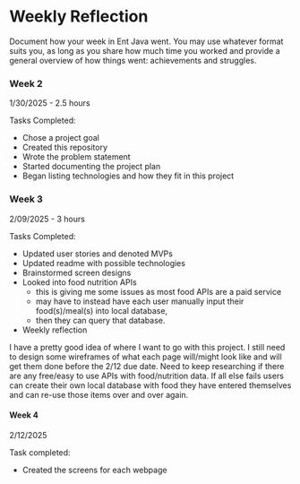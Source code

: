 # Weekly Reflection

Document how your week in Ent Java went. You may use whatever format suits you, as long as you share how much time you worked and provide a general overview of how things went: achievements and struggles.


### Week 2

1/30/2025 - 2.5 hours

Tasks Completed:
 * Chose a project goal
 * Created this repository
 * Wrote the problem statement
 * Started documenting the project plan
 * Began listing technologies and how they fit in this project


### Week 3

2/09/2025 - 3 hours

Tasks Completed:
 * Updated user stories and denoted MVPs
 * Updated readme with possible technologies 
 * Brainstormed screen designs
 * Looked into food nutrition APIs
   * this is giving me some issues as most food APIs are a paid service 
   * may have to instead have each user manually input their food(s)/meal(s) into local database,
   * then they can query that database. 
 * Weekly reflection

I have a pretty good idea of where I want to go with this project. I still need to design some wireframes
of what each page will/might look like and will get them done before the 2/12 due date. 
Need to keep researching if there are any free/easy to use APIs with food/nutrition data. If all else fails
users can create their own local database with food they have entered themselves and can re-use those items
over and over again.

#### Week 4 
2/12/2025

Task completed:
* Created the screens for each webpage

